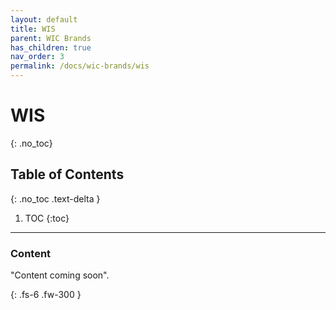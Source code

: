 ```yaml
---
layout: default
title: WIS
parent: WIC Brands
has_children: true
nav_order: 3
permalink: /docs/wic-brands/wis
---
```


# WIS
{: .no_toc}

## Table of Contents
{: .no_toc .text-delta }

1. TOC
   {:toc}
---

### Content
"Content coming soon".

{: .fs-6 .fw-300 }
